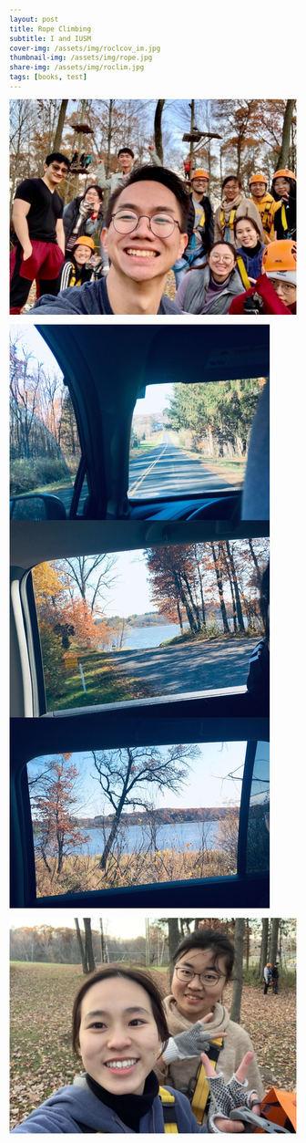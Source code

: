 ```yaml
---
layout: post
title: Rope Climbing
subtitle: I and IUSM
cover-img: /assets/img/roclcov_im.jpg
thumbnail-img: /assets/img/rope.jpg
share-img: /assets/img/roclim.jpg
tags: [books, test]
---
```


![](/assets/img/roclim.jpg)

![](/assets/img/roclii.jpg)

![](/assets/img/roclimi.jpg)
